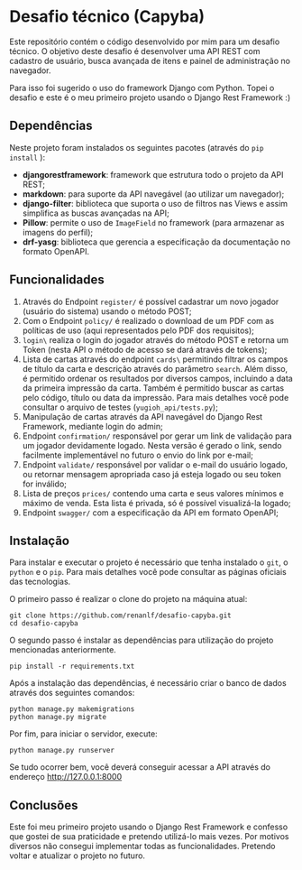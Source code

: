 # Desafio técnico (Capyba)

Este repositório contém o código desenvolvido por mim para um desafio técnico.
O objetivo deste desafio é desenvolver uma API REST com cadastro de usuário, busca avançada de itens e painel de administração no navegador.

Para isso foi sugerido o uso do framework Django com Python. Topei o desafio e este é o meu primeiro projeto usando o Django Rest Framework :)

## Dependências

Neste projeto foram instalados os seguintes pacotes (através do `pip install` ):
- **djangorestframework**: framework que estrutura todo o projeto da API REST;
- **markdown**: para suporte da API navegável (ao utilizar um navegador);
- **django-filter**: biblioteca que suporta o uso de filtros nas Views e assim simplifica as buscas avançadas na API;
- **Pillow**: permite o uso de `ImageField` no framework (para armazenar as imagens do perfil);
- **drf-yasg**: biblioteca que gerencia a especificação da documentação no formato OpenAPI.

## Funcionalidades

1. Através do Endpoint `register/` é possível cadastrar um novo jogador (usuário do sistema) usando o método POST;
2. Com o Endpoint `policy/` é realizado o download de um PDF com as políticas de uso (aqui representados pelo PDF dos requisitos);
3. `login\` realiza o login do jogador através do método POST e retorna um Token (nesta API o método de acesso se dará através de tokens);
4. Lista de cartas através do endpoint `cards\` permitindo filtrar os campos de título da carta e descrição através do parâmetro `search`. Além disso, é permitido ordenar os resultados por diversos campos, incluindo a data da primeira impressão da carta. Também é permitido buscar as cartas pelo código, título ou data da impressão. Para mais detalhes você pode consultar o arquivo de testes (`yugioh_api/tests.py`);
5. Manipulação de cartas através da API navegável do Django Rest Framework, mediante login do admin;
6. Endpoint `confirmation/` responsável por gerar um link de validação para um jogador devidamente logado. Nesta versão é gerado o link, sendo facilmente implementável no futuro o envio do link por e-mail;
7. Endpoint `validate/` responsável por validar o e-mail do usuário logado, ou retornar mensagem apropriada caso já esteja logado ou seu token for inválido;
8. Lista de preços `prices/` contendo uma carta e seus valores mínimos e máximo de venda. Esta lista é privada, só é possível visualizá-la logado;
9. Endpoint `swagger/` com a especificação da API em formato OpenAPI;

## Instalação

Para instalar e executar o projeto é necessário que tenha instalado o `git`, o `python` e o `pip`. Para mais detalhes você pode consultar as páginas oficiais das tecnologias.

O primeiro passo é realizar o clone do projeto na máquina atual:
```shell
git clone https://github.com/renanlf/desafio-capyba.git
cd desafio-capyba
```

O segundo passo é instalar as dependências para utilização do projeto mencionadas anteriormente.

```shell
pip install -r requirements.txt
```

Após a instalação das dependências, é necessário criar o banco de dados através dos seguintes comandos:
```shell
python manage.py makemigrations
python manage.py migrate
```

Por fim, para iniciar o servidor, execute:
```shell
python manage.py runserver
```

Se tudo ocorrer bem, você deverá conseguir acessar a API através do endereço http://127.0.0.1:8000

## Conclusões
Este foi meu primeiro projeto usando o Django Rest Framework e confesso que gostei de sua praticidade e pretendo utilizá-lo mais vezes. 
Por motivos diversos não consegui implementar todas as funcionalidades. 
Pretendo voltar e atualizar o projeto no futuro.

